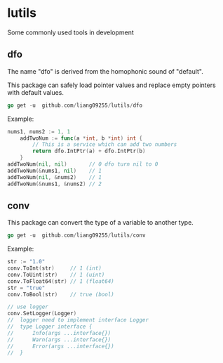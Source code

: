 # lutils

Some commonly used tools in development

## dfo
The name "dfo" is derived from the homophonic sound of "default".

This package can safely load pointer values and replace empty pointers with default values.

```go
go get -u  github.com/liang09255/lutils/dfo
```

Example:

```go
nums1, nums2 := 1, 1
	addTwoNum := func(a *int, b *int) int {
		// This is a service which can add two numbers
		return dfo.IntPtr(a) + dfo.IntPtr(b)
	}
addTwoNum(nil, nil)       // 0 dfo turn nil to 0
addTwoNum(&nums1, nil)    // 1
addTwoNum(nil, &nums2)    // 1
addTwoNum(&nums1, &nums2) // 2
```

## conv
This package can convert the type of a variable to another type.

```go
go get -u  github.com/liang09255/lutils/conv
```

Example:

```go
str := "1.0"
conv.ToInt(str)     // 1 (int)
conv.ToUint(str)    // 1 (uint)
conv.ToFloat64(str) // 1 (float64)
str = "true"
conv.ToBool(str) 	// true (bool)
```

```go
// use logger
conv.SetLogger(Logger)
// 	logger need to implement interface Logger
// 	type Logger interface {
// 		Info(args ...interface{})
//		Warn(args ...interface{})
//		Error(args ...interface{})
//	}
```


